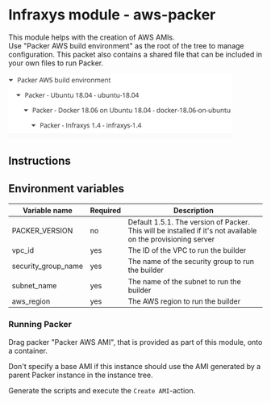 # Infraxys module - aws-packer

This module helps with the creation of AWS AMIs.  
Use "Packer AWS build environment" as the root of the tree to manage configuration. This packet also contains a shared file that can be included in your own files to run Packer. 

![Packer tree](resources/packer-tree.png?raw=true "Packer tree")


## Instructions

## Environment variables

| Variable name | Required | Description |
|---------------|----------|-------------|
| PACKER_VERSION | no | Default 1.5.1. The version of Packer. This will be installed if it's not available on the provisioning server |
| vpc_id | yes | The ID of the VPC to run the builder |
| security_group_name | yes | The name of the security group to run the builder |
| subnet_name | yes | The name of the subnet to run the builder |
| aws_region | yes | The AWS region to run the builder |


### Running Packer

Drag packer "Packer AWS AMI", that is provided as part of this module, onto a container.  

Don't specify a base AMI if this instance should use the AMI generated by a parent Packer instance in the instance tree.   

Generate the scripts and execute the `Create AMI`-action.  

